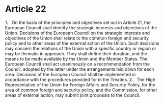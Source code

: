 # Article 22
1.   On the basis of the principles and objectives set out in Article 21, the European Council shall identify the strategic interests and objectives of the Union. Decisions of the European Council on the strategic interests and objectives of the Union shall relate to the common foreign and security policy and to other areas of the external action of the Union. Such decisions may concern the relations of the Union with a specific country or region or may be thematic in approach. They shall define their duration, and the means to be made available by the Union and the Member States. The European Council shall act unanimously on a recommendation from the Council, adopted by the latter under the arrangements laid down for each area. Decisions of the European Council shall be implemented in accordance with the procedures provided for in the Treaties. 2.   The High Representative of the Union for Foreign Affairs and Security Policy, for the area of common foreign and security policy, and the Commission, for other areas of external action, may submit joint proposals to the Council.